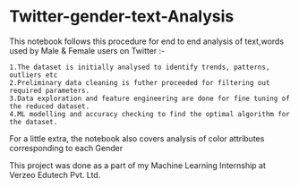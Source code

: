 # Twitter-gender-text-Analysis
This notebook follows this procedure for end to end analysis of text,words used by Male & Female users on Twitter :-

    1.The dataset is initially analysed to identify trends, patterns, outliers etc
    2.Preliminary data cleaning is futher proceeded for filtering out required parameters.
    3.Data exploration and feature engineering are done for fine tuning of the reduced dataset.
    4.ML modelling and accuracy checking to find the optimal algorithm for the dataset.

For a little extra, the notebook also covers analysis of color attributes corresponding to each Gender 

This project was done as a part of my Machine Learning Internship at Verzeo Edutech Pvt. Ltd.
